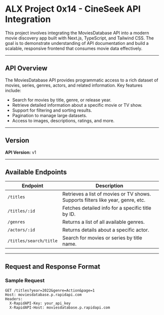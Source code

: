 # ALX Project 0x14 - CineSeek API Integration

This project involves integrating the MoviesDatabase API into a modern movie discovery app built with Next.js, TypeScript, and Tailwind CSS. The goal is to demonstrate understanding of API documentation and build a scalable, responsive frontend that consumes movie data effectively.

---

## API Overview

The MoviesDatabase API provides programmatic access to a rich dataset of movies, series, genres, actors, and related information. Key features include:

- Search for movies by title, genre, or release year.
- Retrieve detailed information about a specific movie or TV show.
- Support for filtering and sorting results.
- Pagination to manage large datasets.
- Access to images, descriptions, ratings, and more.

---

## Version

**API Version:** v1

---

## Available Endpoints

| Endpoint                     | Description |
|-----------------------------|-------------|
| `/titles`                   | Retrieves a list of movies or TV shows. Supports filters like year, genre, etc. |
| `/titles/:id`               | Fetches detailed info for a specific title by ID. |
| `/genres`                   | Returns a list of all available genres. |
| `/actors/:id`               | Returns details about a specific actor. |
| `/titles/search/title`      | Search for movies or series by title name. |

---

## Request and Response Format

### Sample Request

```http
GET /titles?year=2022&genre=Action&page=1
Host: moviesdatabase.p.rapidapi.com
Headers:
  X-RapidAPI-Key: your_api_key
  X-RapidAPI-Host: moviesdatabase.p.rapidapi.com
